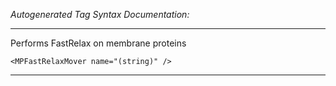 _Autogenerated Tag Syntax Documentation:_

---
Performs FastRelax on membrane proteins

```
<MPFastRelaxMover name="(string)" />
```



---
